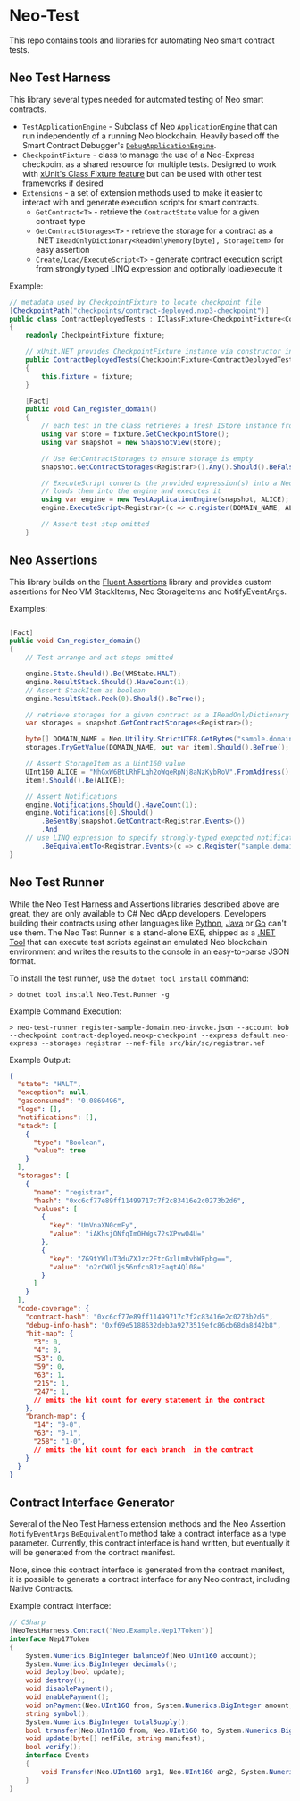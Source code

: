 # Neo-Test

This repo contains tools and libraries for automating Neo smart contract tests. 

## Neo Test Harness

This library several types needed for automated testing of Neo smart contracts.

* `TestApplicationEngine` - Subclass of Neo `ApplicationEngine` that can run independently of a running Neo blockchain.
  Heavily based off the Smart Contract Debugger's [`DebugApplicationEngine`](https://github.com/neo-project/neo-debugger).
* `CheckpointFixture` - class to manage the use of a Neo-Express checkpoint as a shared resource for multiple tests.
  Designed to work with [xUnit's Class Fixture feature](https://xunit.net/docs/shared-context#class-fixture) but
  can be used with other test frameworks if desired
* `Extensions` - a set of extension methods used to make it easier to interact with and generate execution scripts for 
  smart contracts.
  * `GetContract<T>` - retrieve the `ContractState` value for a given contract type
  * `GetContractStorages<T>` - retrieve the storage for a contract as a .NET 
    `IReadOnlyDictionary<ReadOnlyMemory[byte], StorageItem>` for easy assertion
  * `Create/Load/ExecuteScript<T>` - generate contract execution script from strongly typed LINQ expression
    and optionally load/execute it

Example:
``` csharp
// metadata used by CheckpointFixture to locate checkpoint file 
[CheckpointPath("checkpoints/contract-deployed.nxp3-checkpoint")]
public class ContractDeployedTests : IClassFixture<CheckpointFixture<ContractDeployedTests>>
{
    readonly CheckpointFixture fixture;

    // xUnit.NET provides CheckpointFixture instance via constructor injection
    public ContractDeployedTests(CheckpointFixture<ContractDeployedTests> fixture)
    {
        this.fixture = fixture;
    }

    [Fact]
    public void Can_register_domain()
    {
        // each test in the class retrieves a fresh IStore instance from the fixture
        using var store = fixture.GetCheckpointStore();
        using var snapshot = new SnapshotView(store);

        // Use GetContractStorages to ensure storage is empty 
        snapshot.GetContractStorages<Registrar>().Any().Should().BeFalse();

        // ExecuteScript converts the provided expression(s) into a Neo script
        // loads them into the engine and executes it 
        using var engine = new TestApplicationEngine(snapshot, ALICE);
        engine.ExecuteScript<Registrar>(c => c.register(DOMAIN_NAME, ALICE));

        // Assert test step omitted
    }
```

## Neo Assertions

This library builds on the [Fluent Assertions](https://fluentassertions.com/) library and provides custom assertions
for Neo VM StackItems, Neo StorageItems and NotifyEventArgs.

Examples:

``` csharp

[Fact]
public void Can_register_domain()
{
    // Test arrange and act steps omitted

    engine.State.Should().Be(VMState.HALT);
    engine.ResultStack.Should().HaveCount(1);
    // Assert StackItem as boolean
    engine.ResultStack.Peek(0).Should().BeTrue();

    // retrieve storages for a given contract as a IReadOnlyDictionary
    var storages = snapshot.GetContractStorages<Registrar>();

    byte[] DOMAIN_NAME = Neo.Utility.StrictUTF8.GetBytes("sample.domain");
    storages.TryGetValue(DOMAIN_NAME, out var item).Should().BeTrue();

    // Assert StorageItem as a Uint160 value
    UInt160 ALICE = "NhGxW6BtLRhFLqh2oWqeRpNj8aNzKybRoV".FromAddress();
    item!.Should().Be(ALICE);

    // Assert Notifications
    engine.Notifications.Should().HaveCount(1);
    engine.Notifications[0].Should()
        .BeSentBy(snapshot.GetContract<Registrar.Events>())
        .And
    // use LINQ expression to specify strongly-typed exepcted notification values
        .BeEquivalentTo<Registrar.Events>(c => c.Register("sample.domain", ALICE));
}
```

## Neo Test Runner

While the Neo Test Harness and Assertions libraries described above are great, they are
only available to C# Neo dApp developers. Developers building their contracts using other
languages like [Python](https://github.com/CityOfZion/neo3-boa), [Java](https://neow3j.io/)
or [Go](https://github.com/nspcc-dev/neo-go) can't use them. The Neo Test Runner is a
stand-alone EXE, shipped as a [.NET Tool](https://docs.microsoft.com/en-us/dotnet/core/tools/global-tools)
that can execute test scripts against an emulated Neo blockchain environment and writes the
results to the console in an easy-to-parse JSON format.

To install the test runner, use the `dotnet tool install` command:

``` shell
> dotnet tool install Neo.Test.Runner -g
```

Example Command Execution:
``` shell
> neo-test-runner register-sample-domain.neo-invoke.json --account bob --checkpoint contract-deployed.neoxp-checkpoint --express default.neo-express --storages registrar --nef-file src/bin/sc/registrar.nef
```

Example Output:
``` json
{
  "state": "HALT",
  "exception": null,
  "gasconsumed": "0.0869496",
  "logs": [],
  "notifications": [],
  "stack": [
    {
      "type": "Boolean",
      "value": true
    }
  ],
  "storages": [
    {
      "name": "registrar",
      "hash": "0xc6cf77e89ff11499717c7f2c83416e2c0273b2d6",
      "values": [
        {
          "key": "UmVnaXN0cmFy",
          "value": "iAKhsjONfqImOHWgs72sXPvwO4U="
        },
        {
          "key": "ZG9tYWluT3duZXJzc2FtcGxlLmRvbWFpbg==",
          "value": "o2rCWQljs56nfcn8JzEaqt4Ql08="
        }
      ]
    }
  ],
  "code-coverage": {
    "contract-hash": "0xc6cf77e89ff11499717c7f2c83416e2c0273b2d6",
    "debug-info-hash": "0xf69e5188632deb3a9273519efc86cb68da8d42b8",
    "hit-map": {
      "3": 0,
      "4": 0,
      "53": 0,
      "59": 0,
      "63": 1,
      "215": 1,
      "247": 1,
      // emits the hit count for every statement in the contract
    },
    "branch-map": {
      "14": "0-0",
      "63": "0-1",
      "258": "1-0",
      // emits the hit count for each branch  in the contract
    }
  }
}
```

## Contract Interface Generator

Several of the Neo Test Harness extension methods and the Neo Assertion `NotifyEventArgs`
`BeEquivalentTo` method take a contract interface as a type parameter. Currently,
this contract interface is hand written, but eventually it will be generated from the
contract manifest.

Note, since this contract interface is generated from the contract manifest, it is
possible to generate a contract interface for any Neo contract, including Native
Contracts.

Example contract interface:

``` csharp 
// CSharp 
[NeoTestHarness.Contract("Neo.Example.Nep17Token")]
interface Nep17Token
{
    System.Numerics.BigInteger balanceOf(Neo.UInt160 account);
    System.Numerics.BigInteger decimals();
    void deploy(bool update);
    void destroy();
    void disablePayment();
    void enablePayment();
    void onPayment(Neo.UInt160 from, System.Numerics.BigInteger amount, object? data);
    string symbol();
    System.Numerics.BigInteger totalSupply();
    bool transfer(Neo.UInt160 from, Neo.UInt160 to, System.Numerics.BigInteger amount, object? data);
    void update(byte[] nefFile, string manifest);
    bool verify();
    interface Events
    {
        void Transfer(Neo.UInt160 arg1, Neo.UInt160 arg2, System.Numerics.BigInteger arg3);
    }
}
```
